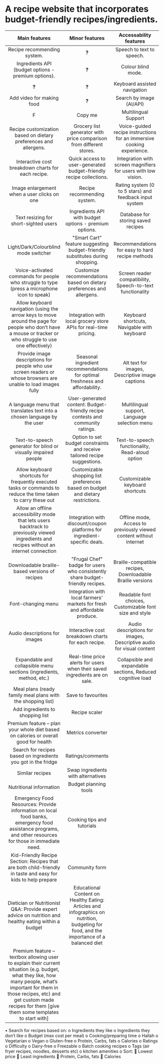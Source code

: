 # A recipe website that incorporates budget-friendly recipes/ingredients.

| Main features | Minor features | Accessability features |
| :-----------: | :------------: | :------------: |
| Recipe recommending system. | **?** | Speech to text to speech. |
| Ingredients API (budget options - premium options).  | **?** | Colour blind mode. |
| **?** | **?** | Keyboard assisted navigation |
| Add video for making food  | **?** | Search by image (AI/API) |
| F | Copy me | Multilingual Support |
| Recipe customization based on dietary preferences and allergens. | Grocery list generator with price comparison from different stores. | Voice-guided recipe instructions for an immersive cooking experience. |
| Interactive cost breakdown charts for each recipe. | Quick access to user-generated budget-friendly recipe collections. | Integration with screen magnifiers for users with low vision. | 
| Image enlargement when a user clicks on one                                 | Recipe recommending system.                               | Rating system (0 to 5 stars) and feedback input system         |
| Text resizing for short-sighted users                                       | Ingredients API with budget options - premium options.    | Database for storing saved recipes                              |
| Light/Dark/Colourblind mode switcher                                        | "Smart Cart" feature suggesting budget-friendly substitutes during shopping. | Recommendations for easy to hard recipe methods                  |
| Voice-activated commands for people who struggle to type (press a microphone icon to speak) | Customize recommendations based on dietary preferences and allergens. | Screen reader compatibility, Speech-to-text functionality       |
| Allow keyboard navigation (using the arrow keys to move around the page for people who don’t have a mouse or tracker or who struggle to use one effectively) | Integration with local grocery store APIs for real-time pricing. | Keyboard shortcuts, Navigable with keyboard                        |
| Provide image descriptions for people who use screen readers or whose browsers are unable to load images fully | Seasonal ingredient recommendations for optimal freshness and affordability. | Alt text for images, Descriptive image captions    |
| A language menu that translates text into a chosen language by the user    | User-generated content: Budget-friendly recipe contests and community ratings. | Multilingual support, Language selection menu                     |
| Text-to-speech generator for blind or visually impaired people             | Option to set budget constraints and receive tailored recipe suggestions. | Text-to-speech functionality, Read-aloud option                   |
| Allow keyboard shortcuts for frequently executed tasks or commands to reduce the time taken to carry these out | Customizable shopping list preferences based on budget and dietary restrictions. | Customizable keyboard shortcuts                                  |
| Allow an offline accessibility mode that lets users backtrack to previously viewed ingredients and recipes without an internet connection | Integration with discount/coupon platforms for ingredient-specific deals. | Offline mode, Access to previously viewed content without internet |
| Downloadable braille-based versions of recipes                             | "Frugal Chef" badge for users who consistently share budget-friendly recipes. | Braille-compatible recipes, Downloadable Braille versions         |
| Font-changing menu                                                         | Integration with local farmers' markets for fresh and affordable produce. | Readable font choices, Customizable font size and style          |
| Audio descriptions for images                                               | Interactive cost breakdown charts for each recipe.          | Audio descriptions for images, Descriptive audio for visual content |
| Expandable and collapsible menu sections (ingredients, method, etc.)        | Real-time price alerts for users when their saved ingredients are on sale. | Collapsible and expandable sections, Reduced cognitive load       |
| Meal plans (ready family meal plans with the shopping list) | Save to favourites | |
| Add ingredients to shopping list | Recipe scaler ||
| Premium feature – plan your whole diet based on calories or overall good for health | Metrics converter | |
| Search for recipes based on ingredients you got in the fridge | Ratings/comments ||
| Similar recipes | Swap ingredients with alternatives ||
| Nutritional information | Budget planning tools ||
| Emergency Food Resources: Provide information on local food banks, emergency food assistance programs, and other resources for those in immediate need. | Cooking tips and tutorials ||
| Kid-Friendly Recipe Section: Recipes that are both child-friendly in taste and easy for kids to help prepare | Community form ||
| Dietician or Nutritionist Q&A: Provide expert advice on nutrition and healthy eating within a budget | Educational Content on Healthy Eating: Articles and infographics on nutrition, budgeting for food, and the importance of a balanced diet ||
| Premium feature – textbox allowing user to explain their current situation (e.g. budget, what they like, how many people, what’s important for them in those recipes, etc) and get custom made recipes for them [give them some templates to start with] |||

•	Search for recipes based on:
o	Ingredients they like
o	Ingredients they don’t like
o	Budget (max cost per meal)
o	Cooking/preparing time
o	Hallah
o	Vegetarian
o	Vegan
o	Gluten-free
o	Protein, Carbs, fats
o	Calories
o	Ratings
o	Difficulty
o	Dairy-free
o	Freezable
o	Batch cooking recipes
o	Tags (air fryer recipes, noodles, desserts etc)
o	kitchen amenities
o	Sort:
	Lowest price
	Least ingredients
	Protein, Carbs, fats
	Calories
